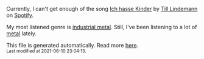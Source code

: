 
  Currently, I can't get enough of the song <a href="https://open.spotify.com/track/0gzVVWrYrWkJJyZKE4K3pK">Ich hasse Kinder</a> by <a href="https://open.spotify.com/artist/2a5G7JLmVJNjfFNg8rwLcP">Till Lindemann</a> on <a href="https://open.spotify.com/user/9qz2xtkur2fengfsdcq8dd907?si=kq2SVrUkSNe0z1NJjpt7kg">Spotify</a>.

  My most listened genre is <a href="https://duckduckgo.com/?q=industrial metal music">industrial metal</a>.
  Still, I've been listening to a lot of <a href="https://duckduckgo.com/?q=metal music">metal</a> lately.

  This file is generated automatically. Read more <a href="https://github.com/CodeF0x/CodeF0x/blob/master/IMPORTANT.md">here</a>.
  <br>
  <sub>Last modified at 2021-06-10 23:04:13.</sub>
  